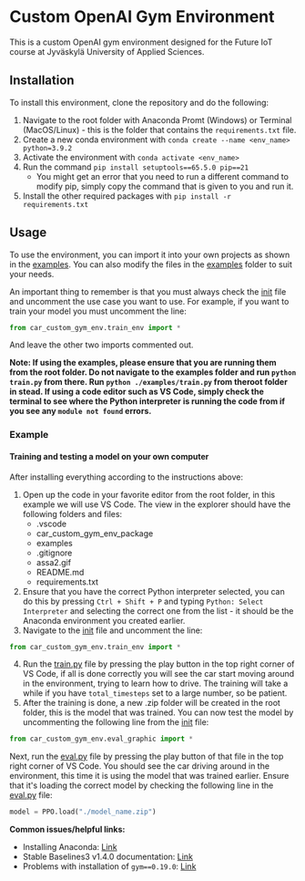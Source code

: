# Custom OpenAI Gym Environment

This is a custom OpenAI gym environment designed for the Future IoT course at Jyväskylä University of Applied Sciences. 

## Installation

To install this environment, clone the repository and do the following:

1. Navigate to the root folder with Anaconda Promt (Windows) or Terminal (MacOS/Linux) - this is the folder that contains the `requirements.txt` file.
2. Create a new conda environment with `conda create --name <env_name> python=3.9.2`
3. Activate the environment with `conda activate <env_name>`
4. Run the command `pip install setuptools==65.5.0 pip==21`
    - You might get an error that you need to run a different command to modify pip, simply copy the command that is given to you and run it.
5. Install the other required packages with `pip install -r requirements.txt`

## Usage

To use the environment, you can import it into your own projects as shown in the [examples](./examples/). You can also modify the files in the [examples](./examples/) folder to suit your needs.

An important thing to remember is that you must always check the [init](./car_custom_gym_env_package/car_custom_gym_env/__init__.py) file and uncomment the use case you want to use. For example, if you want to train your model you must uncomment the line:
    
```python
from car_custom_gym_env.train_env import *
```
And leave the other two imports commented out.

**Note: If using the examples, please ensure that you are running them from the root folder. Do not navigate to the examples folder and run `python train.py` from there. Run `python ./examples/train.py` from theroot folder in stead. If using a code editor such as VS Code, simply check the terminal to see where the Python interpreter is running the code from if you see any `module not found` errors.**

### Example

#### Training and testing a model on your own computer

After installing everything according to the instructions above:

1. Open up the code in your favorite editor from the root folder, in this example we will use VS Code. The view in the explorer should have the following folders and files:
    - .vscode
    - car_custom_gym_env_package
    - examples
    - .gitignore
    - assa2.gif
    - README.md
    - requirements.txt
2. Ensure that you have the correct Python interpreter selected, you can do this by pressing `Ctrl + Shift + P` and typing `Python: Select Interpreter` and selecting the correct one from the list - it should be the Anaconda environment you created earlier.
3. Navigate to the [init](./car_custom_gym_env_package/car_custom_gym_env/__init__.py) file and uncomment the line:
    
```python
from car_custom_gym_env.train_env import *
```
4. Run the [train.py](./examples/train.py) file by pressing the play button in the top right corner of VS Code, if all is done correctly you will see the car start moving around in the environment, trying to learn how to drive. The training will take a while if you have `total_timesteps` set to a large number, so be patient.
5. After the training is done, a new .zip folder will be created in the root folder, this is the model that was trained. You can now test the model by uncommenting the following line from the [init](./car_custom_gym_env_package/car_custom_gym_env/__init__.py) file:
    
```python
from car_custom_gym_env.eval_graphic import *
```
Next, run the [eval.py](./examples/eval.py) file by pressing the play button of that file in the top right corner of VS Code. You should see the car driving around in the environment, this time it is using the model that was trained earlier. Ensure that it's loading the correct model by checking the following line in the [eval.py](./examples/eval.py) file:
    
```python
model = PPO.load("./model_name.zip")
```

**Common issues/helpful links:**

- Installing Anaconda: [Link](https://docs.anaconda.com/free/anaconda/install/index.html)
- Stable Baselines3 v1.4.0 documentation: [Link](https://stable-baselines3.readthedocs.io/en/v1.4.0/index.html/)
- Problems with installation of `gym==0.19.0`: [Link](https://github.com/openai/gym/issues/3176)